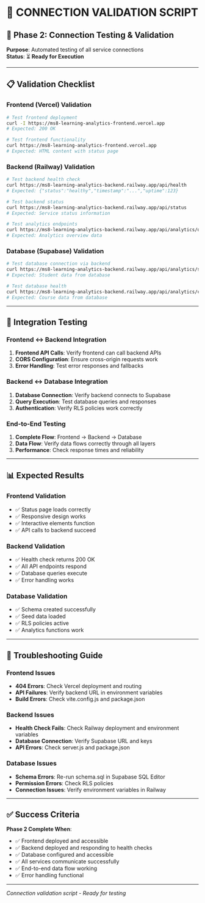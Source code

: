 # 🧪 **CONNECTION VALIDATION SCRIPT**

## 🎯 **Phase 2: Connection Testing & Validation**

**Purpose**: Automated testing of all service connections  
**Status**: ⏳ **Ready for Execution**

---

## 📋 **Validation Checklist**

### **Frontend (Vercel) Validation**
```bash
# Test frontend deployment
curl -I https://ms8-learning-analytics-frontend.vercel.app
# Expected: 200 OK

# Test frontend functionality
curl https://ms8-learning-analytics-frontend.vercel.app
# Expected: HTML content with status page
```

### **Backend (Railway) Validation**
```bash
# Test backend health check
curl https://ms8-learning-analytics-backend.railway.app/api/health
# Expected: {"status":"healthy","timestamp":"...","uptime":123}

# Test backend status
curl https://ms8-learning-analytics-backend.railway.app/api/status
# Expected: Service status information

# Test analytics endpoints
curl https://ms8-learning-analytics-backend.railway.app/api/analytics/overview
# Expected: Analytics overview data
```

### **Database (Supabase) Validation**
```bash
# Test database connection via backend
curl https://ms8-learning-analytics-backend.railway.app/api/analytics/students
# Expected: Student data from database

# Test database health
curl https://ms8-learning-analytics-backend.railway.app/api/analytics/courses
# Expected: Course data from database
```

---

## 🔗 **Integration Testing**

### **Frontend ↔ Backend Integration**
1. **Frontend API Calls**: Verify frontend can call backend APIs
2. **CORS Configuration**: Ensure cross-origin requests work
3. **Error Handling**: Test error responses and fallbacks

### **Backend ↔ Database Integration**
1. **Database Connection**: Verify backend connects to Supabase
2. **Query Execution**: Test database queries and responses
3. **Authentication**: Verify RLS policies work correctly

### **End-to-End Testing**
1. **Complete Flow**: Frontend → Backend → Database
2. **Data Flow**: Verify data flows correctly through all layers
3. **Performance**: Check response times and reliability

---

## 📊 **Expected Results**

### **Frontend Validation**
- ✅ Status page loads correctly
- ✅ Responsive design works
- ✅ Interactive elements function
- ✅ API calls to backend succeed

### **Backend Validation**
- ✅ Health check returns 200 OK
- ✅ All API endpoints respond
- ✅ Database queries execute
- ✅ Error handling works

### **Database Validation**
- ✅ Schema created successfully
- ✅ Seed data loaded
- ✅ RLS policies active
- ✅ Analytics functions work

---

## 🚨 **Troubleshooting Guide**

### **Frontend Issues**
- **404 Errors**: Check Vercel deployment and routing
- **API Failures**: Verify backend URL in environment variables
- **Build Errors**: Check vite.config.js and package.json

### **Backend Issues**
- **Health Check Fails**: Check Railway deployment and environment variables
- **Database Connection**: Verify Supabase URL and keys
- **API Errors**: Check server.js and package.json

### **Database Issues**
- **Schema Errors**: Re-run schema.sql in Supabase SQL Editor
- **Permission Errors**: Check RLS policies
- **Connection Issues**: Verify environment variables in Railway

---

## ✅ **Success Criteria**

**Phase 2 Complete When**:
- ✅ Frontend deployed and accessible
- ✅ Backend deployed and responding to health checks
- ✅ Database configured and accessible
- ✅ All services communicate successfully
- ✅ End-to-end data flow working
- ✅ Error handling functional

---

*Connection validation script - Ready for testing*
